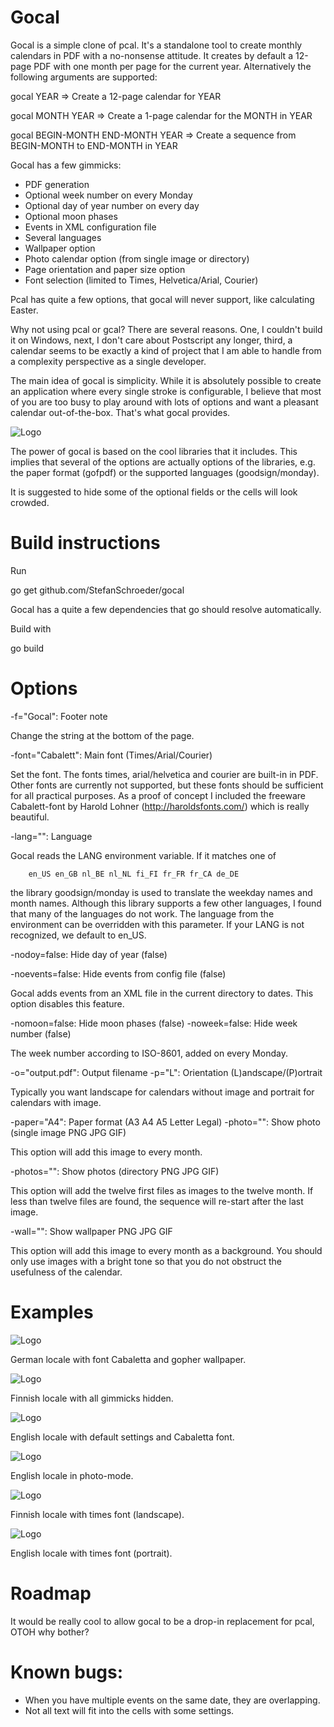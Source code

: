 
Gocal
=====

Gocal is a simple clone of pcal. It's a standalone tool to create monthly calendars in PDF with a no-nonsense attitude.
It creates by default a 12-page PDF with one month per page for the current year. 
Alternatively the following arguments are supported:

  gocal YEAR => Create a 12-page calendar for YEAR

  gocal MONTH YEAR => Create a 1-page calendar for the MONTH in YEAR

  gocal BEGIN-MONTH END-MONTH YEAR => Create a sequence from BEGIN-MONTH to END-MONTH in YEAR

Gocal has a few gimmicks:

* PDF generation
* Optional week number on every Monday
* Optional day of year number on every day
* Optional moon phases
* Events in XML configuration file
* Several languages 
* Wallpaper option
* Photo calendar option (from single image or directory)
* Page orientation and paper size option
* Font selection (limited to Times, Helvetica/Arial, Courier)

Pcal has quite a few options, that gocal will never support, like calculating Easter. 

Why not using pcal or gcal? There are several reasons. One, I couldn't build it on 
Windows, next, I don't care about Postscript any longer, third, a calendar seems to 
be exactly a kind of project that I am able to handle from a complexity perspective 
as a single developer.

The main idea of gocal is simplicity. While it is absolutely possible to create
an application where every single stroke is configurable, I believe that most of
you are too busy to play around with lots of options and want a pleasant calendar
out-of-the-box. That's what gocal provides.

![Logo](http://github.com/StefanSchroeder/Gocal/blob/master/screenshot.png?raw=true)

The power of gocal is based on the cool libraries that it includes. This implies that
several of the options are actually options of the libraries, e.g. the paper format (gofpdf) or
the supported languages (goodsign/monday).

It is suggested to hide some of the optional fields or the cells will look crowded.


Build instructions
==================

Run 

  go get github.com/StefanSchroeder/gocal

Gocal has a quite a few dependencies that go should resolve automatically.

Build with

  go build


Options
=======

  -f="Gocal": Footer note

Change the string at the bottom of the page.

  -font="Cabalett": Main font (Times/Arial/Courier)

Set the font. The fonts times, arial/helvetica and courier are built-in in PDF.
Other fonts are currently not supported, but these fonts should be sufficient for
all practical purposes. As a proof of concept I included the freeware Cabalett-font by
Harold Lohner (http://haroldsfonts.com/) which is really beautiful.

  -lang="": Language

Gocal reads the LANG environment variable. If it matches one of 

		en_US en_GB nl_BE nl_NL fi_FI fr_FR fr_CA de_DE

the library goodsign/monday is used to translate the weekday names and month names.
Although this library supports a few other languages, I found that many of the 
languages do not work. The language from the environment can be overridden with this
parameter. If your LANG is not recognized, we default to en_US.

  -nodoy=false: Hide day of year (false)

  -noevents=false: Hide events from config file (false)

Gocal adds events from an XML file in the current directory to dates. This option
disables this feature.

  -nomoon=false: Hide moon phases (false)
  -noweek=false: Hide week number (false)

The week number according to ISO-8601, added on every Monday.

  -o="output.pdf": Output filename
  -p="L": Orientation (L)andscape/(P)ortrait

Typically you want landscape for calendars without image and portrait for calendars with image.

  -paper="A4": Paper format (A3 A4 A5 Letter Legal)
  -photo="": Show photo (single image PNG JPG GIF)

This option will add this image to every month.

  -photos="": Show photos (directory PNG JPG GIF)

This option will add the twelve first files as images to the twelve month.
If less than twelve files are found, the sequence will re-start after the last image.

  -wall="": Show wallpaper PNG JPG GIF

This option will add this image to every month as a background. You should only 
use images with a bright tone so that you do not obstruct the usefulness of the calendar.


Examples
========

 
![Logo](http://github.com/StefanSchroeder/Gocal/blob/master/screen0.png?raw=true)

German locale with font Cabaletta and gopher wallpaper.

![Logo](http://github.com/StefanSchroeder/Gocal/blob/master/screen1.png?raw=true)

Finnish locale with all gimmicks hidden.

![Logo](http://github.com/StefanSchroeder/Gocal/blob/master/screen2.png?raw=true)

English locale with default settings and Cabaletta font.

![Logo](http://github.com/StefanSchroeder/Gocal/blob/master/screen3.png?raw=true)

English locale in photo-mode.

![Logo](http://github.com/StefanSchroeder/Gocal/blob/master/screen4.png?raw=true)

Finnish locale with times font (landscape).

![Logo](http://github.com/StefanSchroeder/Gocal/blob/master/screen5.png?raw=true)

English locale with times font (portrait). 


Roadmap
=======

It would be really cool to allow gocal to be a drop-in replacement for pcal, OTOH why bother?


Known bugs:
===========

* When you have multiple events on the same date, they are overlapping.
* Not all text will fit into the cells with some settings.

